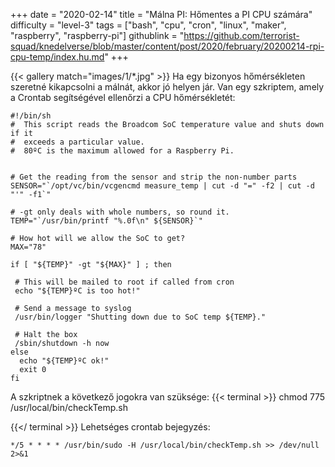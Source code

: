+++
date = "2020-02-14"
title = "Málna PI: Hőmentes a PI CPU számára"
difficulty = "level-3"
tags = ["bash", "cpu", "cron", "linux", "maker", "raspberry", "raspberry-pi"]
githublink = "https://github.com/terrorist-squad/knedelverse/blob/master/content/post/2020/february/20200214-rpi-cpu-temp/index.hu.md"
+++

{{< gallery match="images/1/*.jpg" >}}
Ha egy bizonyos hőmérsékleten szeretné kikapcsolni a málnát, akkor jó helyen jár. Van egy szkriptem, amely a Crontab segítségével ellenőrzi a CPU hőmérsékletét:
```
#!/bin/sh
#  This script reads the Broadcom SoC temperature value and shuts down if it
#  exceeds a particular value.
#  80ºC is the maximum allowed for a Raspberry Pi.


# Get the reading from the sensor and strip the non-number parts
SENSOR="`/opt/vc/bin/vcgencmd measure_temp | cut -d "=" -f2 | cut -d "'" -f1`"

# -gt only deals with whole numbers, so round it.
TEMP="`/usr/bin/printf "%.0f\n" ${SENSOR}`"

# How hot will we allow the SoC to get?
MAX="78"

if [ "${TEMP}" -gt "${MAX}" ] ; then

 # This will be mailed to root if called from cron
 echo "${TEMP}ºC is too hot!"

 # Send a message to syslog
 /usr/bin/logger "Shutting down due to SoC temp ${TEMP}."

 # Halt the box
 /sbin/shutdown -h now
else
  echo "${TEMP}ºC ok!"
  exit 0
fi

```
A szkriptnek a következő jogokra van szüksége:
{{< terminal >}}
chmod 775 /usr/local/bin/checkTemp.sh

{{</ terminal >}}
Lehetséges crontab bejegyzés:
```
*/5 * * * * /usr/bin/sudo -H /usr/local/bin/checkTemp.sh >> /dev/null 2>&1

```
